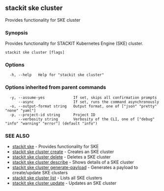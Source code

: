 ## stackit ske cluster

Provides functionality for SKE cluster

### Synopsis

Provides functionality for STACKIT Kubernetes Engine (SKE) cluster.

```
stackit ske cluster [flags]
```

### Options

```
  -h, --help   Help for "stackit ske cluster"
```

### Options inherited from parent commands

```
  -y, --assume-yes             If set, skips all confirmation prompts
      --async                  If set, runs the command asynchronously
  -o, --output-format string   Output format, one of ["json" "pretty" "none" "yaml"]
  -p, --project-id string      Project ID
      --verbosity string       Verbosity of the CLI, one of ["debug" "info" "warning" "error"] (default "info")
```

### SEE ALSO

* [stackit ske](./stackit_ske.md)	 - Provides functionality for SKE
* [stackit ske cluster create](./stackit_ske_cluster_create.md)	 - Creates an SKE cluster
* [stackit ske cluster delete](./stackit_ske_cluster_delete.md)	 - Deletes a SKE cluster
* [stackit ske cluster describe](./stackit_ske_cluster_describe.md)	 - Shows details  of a SKE cluster
* [stackit ske cluster generate-payload](./stackit_ske_cluster_generate-payload.md)	 - Generates a payload to create/update SKE clusters
* [stackit ske cluster list](./stackit_ske_cluster_list.md)	 - Lists all SKE clusters
* [stackit ske cluster update](./stackit_ske_cluster_update.md)	 - Updates an SKE cluster

